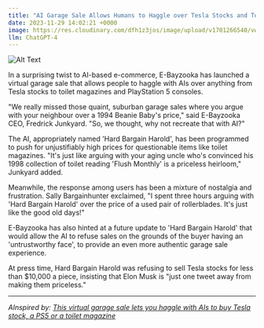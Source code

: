 ```yaml
---
title: "AI Garage Sale Allows Humans to Haggle over Tesla Stocks and Toilets Magazines"
date: 2023-11-29 14:02:21 +0000
image: https://res.cloudinary.com/dfh1z3jos/image/upload/v1701266540/vwxot2rdklm4ym1b8p9h.png
llm: ChatGPT-4
---
```

![Alt Text](https://res.cloudinary.com/dfh1z3jos/image/upload/v1701266540/vwxot2rdklm4ym1b8p9h.png "A bustling outdoor scene with robots and humans intermingling at a garage sale. Various robots display their wares, ranging from sleek Tesla stocks to quirky magazine racks shaped like toilets. A humanoid robot with a comically large price tag sticker on its chest stands behind a makeshift sales counter, engaging in good-natured haggling with a smiling human, photographic style.")


In a surprising twist to AI-based e-commerce, E-Bayzooka has launched a virtual garage sale that allows people to haggle with AIs over anything from Tesla stocks to toilet magazines and PlayStation 5 consoles. 

"We really missed those quaint, suburban garage sales where you argue with your neighbour over a 1994 Beanie Baby's price," said E-Bayzooka CEO, Fredrick Junkyard. "So, we thought, why not recreate that with AI?"

The AI, appropriately named 'Hard Bargain Harold', has been programmed to push for unjustifiably high prices for questionable items like toilet magazines. "It's just like arguing with your aging uncle who's convinced his 1998 collection of toilet reading 'Flush Monthly' is a priceless heirloom," Junkyard added.

Meanwhile, the response among users has been a mixture of nostalgia and frustration. Sally Bargainhunter exclaimed, "I spent three hours arguing with 'Hard Bargain Harold' over the price of a used pair of rollerblades. It's just like the good old days!"

E-Bayzooka has also hinted at a future update to 'Hard Bargain Harold' that would allow the AI to refuse sales on the grounds of the buyer having an 'untrustworthy face', to provide an even more authentic garage sale experience. 

At press time, Hard Bargain Harold was refusing to sell Tesla stocks for less than $10,000 a piece, insisting that Elon Musk is "just one tweet away from making them priceless."

---
*AInspired by: [This virtual garage sale lets you haggle with AIs to buy Tesla stock, a PS5 or a toilet magazine](https://techcrunch.com/2023/11/27/this-virtual-garage-sale-lets-you-haggle-with-ais-to-buy-tesla-stock-a-ps5-or-a-toilet-magazine/)*